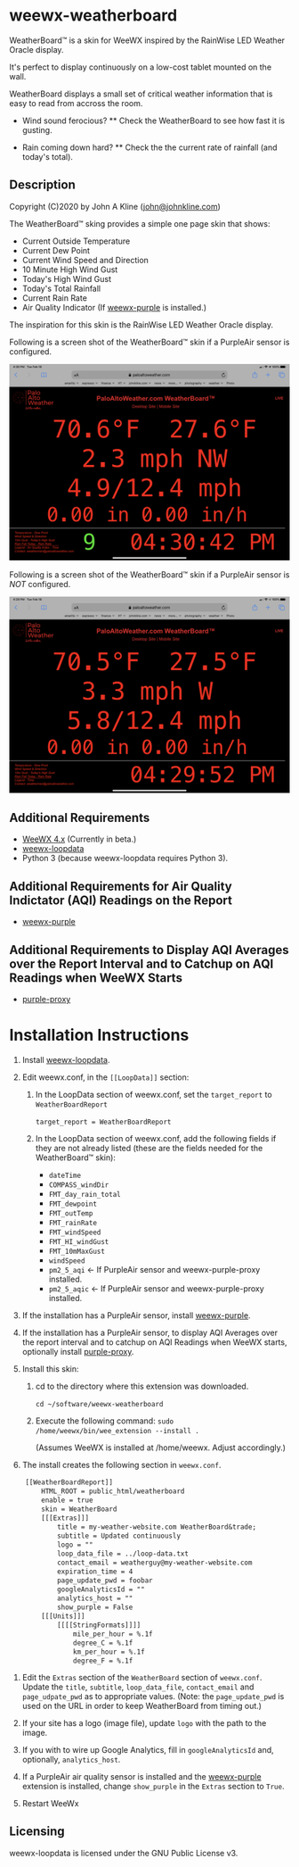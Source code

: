 # weewx-weatherboard
WeatherBoard&trade; is a skin for WeeWX inspired by the RainWise LED Weather Oracle display.

It's perfect to display continuously on a low-cost tablet mounted on the wall.

WeatherBoard displays a small set of critical weather information that is easy to read from
accross the room.

* Wind sound ferocious?
  ** Check the WeatherBoard to see how fast it is gusting.

* Rain coming down hard?
  ** Check the the current rate of rainfall (and today's total).

## Description

Copyright (C)2020 by John A Kline (john@johnkline.com)

The WeatherBoard&trade; sking provides a simple one page skin that shows:
* Current Outside Temperature
* Current Dew Point
* Current Wind Speed and Direction
* 10 Minute High Wind Gust
* Today's High Wind Gust
* Today's Total Rainfall
* Current Rain Rate
* Air Quality Indicator (If [weewx-purple](https://github.com/chaunceygardiner/weewx-purple) is installed.)

The inspiration for this skin is the RainWise LED Weather Oracle display.

Following is a screen shot of the WeatherBoard&trade; skin if a PurpleAir sensor is configured.

![WeatherBoard screen shot](WeatherBoard.png)

Following is a screen shot of the WeatherBoard&trade; skin if a PurpleAir sensor is *NOT* configured.

![WeatherBoard (no AQI) screen shot](WeatherBoard_no_aqi.png)

## Additional Requirements
* [WeeWX 4.x](https://github.com/weewx/weewx) (Currently in beta.)
* [weewx-loopdata](https://github.com/chaunceygardiner/weewx-loopdata)
* Python 3 (because weewx-loopdata requires Python 3).

## Additional Requirements for Air Quality Indictator (AQI) Readings on the Report
* [weewx-purple](https://github.com/chaunceygardiner/weewx-purple)

## Additional Requirements to Display AQI Averages over the Report Interval and to Catchup on AQI Readings when WeeWX Starts
* [purple-proxy](https://github.com/chaunceygardiner/purple-proxy)

# Installation Instructions

1. Install [weewx-loopdata](https://github.com/chaunceygardiner/weewx-loopdata).

1. Edit weewx.conf, in the `[[LoopData]]` section:
   1. In the LoopData section of weewx.conf, set the `target_report` to `WeatherBoardReport`

      `target_report = WeatherBoardReport`

   1. In the  LoopData section of weewx.conf, add the following fields if they
   are not already listed (these are the fields needed for the WeatherBoard&trade; skin):

       * `dateTime`
       * `COMPASS_windDir`
       * `FMT_day_rain_total`
       * `FMT_dewpoint`
       * `FMT_outTemp`
       * `FMT_rainRate`
       * `FMT_windSpeed`
       * `FMT_HI_windGust`
       * `FMT_10mMaxGust`
       * `windSpeed`
       * `pm2_5_aqi`  <- If PurpleAir sensor and weewx-purple-proxy installed.
       * `pm2_5_aqic` <- If PurpleAir sensor and weewx-purple-proxy installed.

1. If the installation has a PurpleAir sensor, install [weewx-purple](https://github.com/chaunceygardiner/weewx-purple).

1. If the installation has a PurpleAir sensor, to display AQI Averages over the report
   interval and to catchup on AQI Readings when WeeWX starts, optionally install
   [purple-proxy](https://github.com/chaunceygardiner/purple-proxy).

1. Install this skin:

   1. cd to the directory where this extension was downloaded.

      `cd ~/software/weewx-weatherboard`

   1. Execute the following command:
       `sudo /home/weewx/bin/wee_extension --install .`

       (Assumes WeeWX is installed at /home/weewx.  Adjust accordingly.)

1. The install creates the following section in `weewx.conf`.

```
    [[WeatherBoardReport]]
        HTML_ROOT = public_html/weatherboard
        enable = true
        skin = WeatherBoard
        [[[Extras]]]
            title = my-weather-website.com WeatherBoard&trade;
            subtitle = Updated continuously
            logo = ""
            loop_data_file = ../loop-data.txt
            contact_email = weatherguy@my-weather-website.com
            expiration_time = 4
            page_update_pwd = foobar
            googleAnalyticsId = ""
            analytics_host = ""
            show_purple = False
        [[[Units]]]
            [[[[StringFormats]]]]
                mile_per_hour = %.1f
                degree_C = %.1f
                km_per_hour = %.1f
                degree_F = %.1f
```

1. Edit the `Extras` section of the `WeatherBoard` section of `weewx.conf`.
   Update the `title`, `subtitle`, `loop_data_file`, `contact_email` and
   `page_udpate_pwd` as to appropriate values.  (Note: the `page_update_pwd` is
   used on the URL in order to keep WeatherBoard from timing out.)

1. If your site has a logo (image file), update `logo` with the path to the image.

1. If you with to wire up Google Analytics, fill in `googleAnalyticsId` and, optionally,
   `analytics_host`.

1. If a PurpleAir air quality sensor is installed and the
   [weewx-purple](https://github.com/chaunceygardiner/weewx-purple)
   extension is installed, change `show_purple` in the `Extras`
   section to `True`.

1. Restart WeeWx


## Licensing

weewx-loopdata is licensed under the GNU Public License v3.
